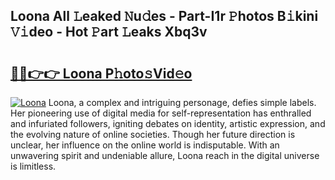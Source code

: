 ## Loona All 𝙻eaked 𝙽u𝚍es - Part-I1r 𝙿hotos B𝚒kini 𝚅𝚒deo - Hot 𝙿art 𝙻eaks Xbq3v

# <h2><a href="http://ld7qn8s.urlbe.top/?page=Loona">🔗🔗👉👉 Loona P𝚑oto𝚜Vid𝚎o</a></h2>

[![Loona](https://i.imgur.com/eBuTRDB.gif)](http://ld7qn8s.urlbe.top/?page=Loona)
Loona, a complex and intriguing personage, defies simple labels. Her pioneering use of digital media for self-representation has enthralled and infuriated followers, igniting debates on identity, artistic expression, and the evolving nature of online societies. Though her future direction is unclear, her influence on the online world is indisputable. With an unwavering spirit and undeniable allure, Loona reach in the digital universe is limitless.
